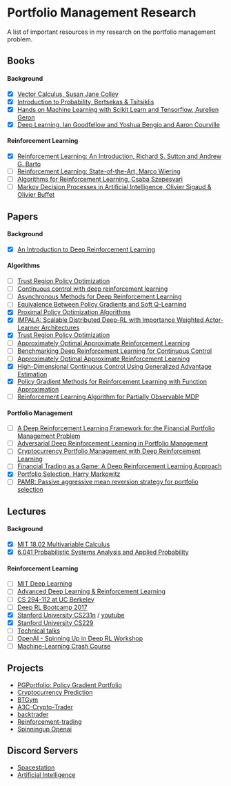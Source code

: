 # Portfolio Management Research

A list of important resources in my research on the portfolio management problem.
  
## Books
#### Background
- [x] [Vector Calculus, Susan Jane Colley](/books/Vector%20Calculus.pdf)
- [x] [Introduction to Probability, Bertsekas & Tsitsiklis](/books/Math--Bertsekas_Tsitsiklis_Introduction_to_probability.pdf)
- [x] [Hands on Machine Learning with Scikit Learn and Tensorflow, Aurelien Geron](/books/Hands%20on%20Machine%20Learning%20with%20Scikit%20Learn%20and%20Tensorflow.pdf)
- [x] [Deep Learning, Ian Goodfellow and Yoshua Bengio and Aaron Courville](/books/deeplearningbook.pdf)
#### Reinforcement Learning
- [x] [Reinforcement Learning: An Introduction, Richard S. Sutton and Andrew G. Barto](https://web.stanford.edu/class/psych209/Readings/SuttonBartoIPRLBook2ndEd.pdf)
- [ ] [Reinforcement Learning: State-of-the-Art, Marco Wiering](/books/ReinforcementLearningState-of-the-Art.pdf)
- [ ] [Algorithms for Reinforcement Learning, Csaba Szepesvari](/books/RLAlgsInMDPs.pdf)
- [ ] [Markov Decision Processes in Artificial Intelligence, Olivier Sigaud & Olivier Buffet](/books/Markov_Decision_Processes_and_Artificial_Intelligence.pdf)

## Papers
#### Background
- [x] [An Introduction to Deep Reinforcement Learning](https://arxiv.org/abs/1811.12560)
#### Algorithms
- [ ] [Trust Region Policy Optimization](https://arxiv.org/abs/1502.05477)
- [ ] [Continuous control with deep reinforcement learning](https://arxiv.org/abs/1509.02971)
- [ ] [Asynchronous Methods for Deep Reinforcement Learning](https://arxiv.org/abs/1602.01783)
- [ ] [Equivalence Between Policy Gradients and Soft Q-Learning](https://arxiv.org/abs/1704.06440)
- [x] [Proximal Policy Optimization Algorithms](https://arxiv.org/abs/1707.06347)
- [x] [IMPALA: Scalable Distributed Deep-RL with Importance Weighted Actor-Learner Architectures](https://arxiv.org/abs/1802.01561)
- [x] [Trust Region Policy Optimization](https://arxiv.org/abs/1502.05477)
- [ ] [Approximately Optimal Approximate Reinforcement Learning](https://people.eecs.berkeley.edu/~pabbeel/cs287-fa09/readings/KakadeLangford-icml2002.pdf)
- [ ] [Benchmarking Deep Reinforcement Learning for Continuous Control](https://arxiv.org/abs/1604.06778)
- [ ] [Approximately Optimal Approximate Reinforcement Learning](https://people.eecs.berkeley.edu/~pabbeel/cs287-fa09/readings/KakadeLangford-icml2002.pdf)
- [x] [High-Dimensional Continuous Control Using Generalized Advantage Estimation](https://arxiv.org/abs/1506.02438)
- [x] [Policy Gradient Methods for Reinforcement Learning with Function Approximation](https://papers.nips.cc/paper/1713-policy-gradient-methods-for-reinforcement-learning-with-function-approximation.pdf)
- [ ] [Reinforcement Learning Algorithm for Partially Observable MDP](https://papers.nips.cc/paper/951-reinforcement-learning-algorithm-for-partially-observable-markov-decision-problems.pdf)
#### Portfolio Management
- [ ] [A Deep Reinforcement Learning Framework for the Financial Portfolio Management Problem](https://arxiv.org/abs/1706.10059)
- [ ] [Adversarial Deep Reinforcement Learning in Portfolio Management](https://arxiv.org/abs/1808.09940)
- [ ] [Cryptocurrency Portfolio Management with Deep Reinforcement Learning](https://arxiv.org/abs/1612.01277)
- [ ] [Financial Trading as a Game: A Deep Reinforcement Learning Approach](https://arxiv.org/abs/1807.02787)
- [x] [Portfolio Selection, Harry Markowitz](https://www.math.ust.hk/~maykwok/courses/ma362/07F/markowitz_JF.pdf)
- [ ] [PAMR: Passive aggressive mean reversion strategy for portfolio selection](https://link.springer.com/article/10.1007/s10994-012-5281-z)

## Lectures
#### Background
- [x] [MIT 18.02 Multivariable Calculus](https://www.youtube.com/playlist?list=PL4C4C8A7D06566F38)
- [x] [6.041 Probabilistic Systems Analysis and Applied Probability](https://www.youtube.com/playlist?list=PLUl4u3cNGP61MdtwGTqZA0MreSaDybji8)
#### Reinforcement Learning
- [ ] [MIT Deep Learning](https://www.youtube.com/playlist?list=PLrAXtmErZgOeiKm4sgNOknGvNjby9efdf)
- [ ] [Advanced Deep Learning & Reinforcement Learning](https://www.youtube.com/playlist?list=PLqYmG7hTraZDNJre23vqCGIVpfZ_K2RZs)
- [ ] [CS 294-112 at UC Berkeley](http://rail.eecs.berkeley.edu/deeprlcourse/)
- [ ] [Deep RL Bootcamp 2017](https://www.youtube.com/playlist?list=PLAdk-EyP1ND8MqJEJnSvaoUShrAWYe51U)
- [x] [Stanford University CS231n](http://cs231n.github.io/) / [youtube](https://www.youtube.com/playlist?list=PLC1qU-LWwrF64f4QKQT-Vg5Wr4qEE1Zxk)
- [x] [Stanford University CS229](https://www.youtube.com/playlist?list=PLA89DCFA6ADACE599)
- [ ] [Technical talks](https://www.youtube.com/playlist?list=PLqYmG7hTraZCuaG0h0DDn_YPleGLLAEkK)
- [ ] [OpenAI - Spinning Up in Deep RL Workshop](https://www.youtube.com/watch?v=fdY7dt3ijgY&list=WL&index=23&t=2287s)
- [ ] [Machine-Learning Crash Course](https://developers.google.com/machine-learning/crash-course/ml-intro)

## Projects
* [PGPortfolio: Policy Gradient Portfolio](https://github.com/ZhengyaoJiang/PGPortfolio)
* [Cryptocurrency Prediction](https://github.com/Draichi/cryptocurrency_prediction)
* [BTGym](https://github.com/Kismuz/btgym)
* [A3C-Crypto-Trader](https://github.com/yazzaoui/A3C-Crypto-Trader)
* [backtrader](https://github.com/backtrader/backtrader)
* [Reinforcement-trading](https://github.com/deependersingla/deep_trader)
* [Spinningup Openai](https://spinningup.openai.com/en/latest/index.html)

## Discord Servers
* [Spacestation](https://discord.gg/uVUSPfc)
* [Artificial Intelligence](https://discord.gg/hcnRRzm)

